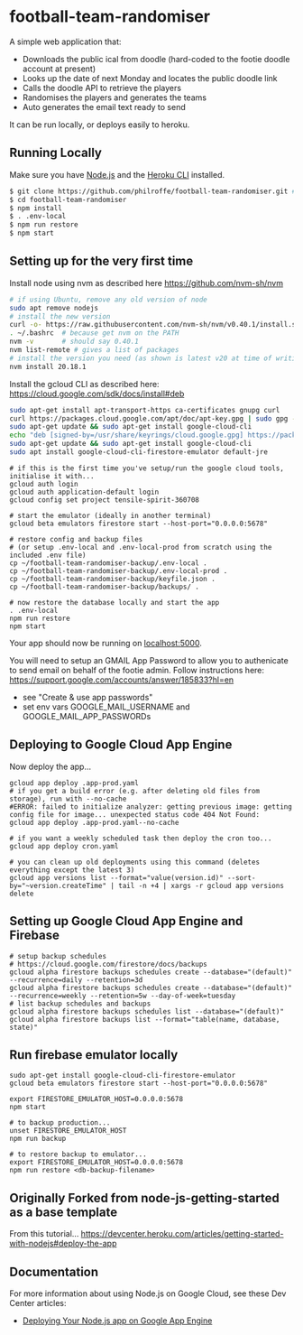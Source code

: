 # football-team-randomiser

A simple web application that:
- Downloads the public ical from doodle (hard-coded to the footie doodle account at present)
- Looks up the date of next Monday and locates the public doodle link
- Calls the doodle API to retrieve the players
- Randomises the players and generates the teams
- Auto generates the email text ready to send

It can be run locally, or deploys easily to heroku.

## Running Locally

Make sure you have [Node.js](http://nodejs.org/) and the [Heroku CLI](https://cli.heroku.com/) installed.

```sh
$ git clone https://github.com/philroffe/football-team-randomiser.git # or clone your own fork
$ cd football-team-randomiser
$ npm install
$ . .env-local
$ npm run restore
$ npm start
```

## Setting up for the very first time
Install node using nvm as described here https://github.com/nvm-sh/nvm

```sh
# if using Ubuntu, remove any old version of node
sudo apt remove nodejs
# install the new version
curl -o- https://raw.githubusercontent.com/nvm-sh/nvm/v0.40.1/install.sh | bash
. ~/.bashrc  # because get nvm on the PATH
nvm -v       # should say 0.40.1
nvm list-remote # gives a list of packages
# install the version you need (as shown is latest v20 at time of writing)
nvm install 20.18.1
```

Install the gcloud CLI as described here: https://cloud.google.com/sdk/docs/install#deb
```sh
sudo apt-get install apt-transport-https ca-certificates gnupg curl
curl https://packages.cloud.google.com/apt/doc/apt-key.gpg | sudo gpg --dearmor -o /usr/share/keyrings/cloud.google.gpg
sudo apt-get update && sudo apt-get install google-cloud-cli
echo "deb [signed-by=/usr/share/keyrings/cloud.google.gpg] https://packages.cloud.google.com/apt cloud-sdk main" | sudo tee -a /etc/apt/sources.list.d/google-cloud-sdk.list
sudo apt-get update && sudo apt-get install google-cloud-cli
sudo apt install google-cloud-cli-firestore-emulator default-jre
```

```
# if this is the first time you've setup/run the google cloud tools, initialise it with...
gcloud auth login
gcloud auth application-default login
gcloud config set project tensile-spirit-360708

# start the emulator (ideally in another terminal)
gcloud beta emulators firestore start --host-port="0.0.0.0:5678"

# restore config and backup files
# (or setup .env-local and .env-local-prod from scratch using the included .env file)
cp ~/football-team-randomiser-backup/.env-local .
cp ~/football-team-randomiser-backup/.env-local-prod .
cp ~/football-team-randomiser-backup/keyfile.json .
cp ~/football-team-randomiser-backup/backups/ .

# now restore the database locally and start the app
. .env-local
npm run restore
npm start
```

Your app should now be running on [localhost:5000](http://localhost:5000/).

You will need to setup an GMAIL App Password to allow you to authenicate to send email on behalf of the footie admin.  Follow instructions here:
https://support.google.com/accounts/answer/185833?hl=en
 - see "Create & use app passwords"
 - set env vars GOOGLE_MAIL_USERNAME and GOOGLE_MAIL_APP_PASSWORDs


## Deploying to Google Cloud App Engine



Now deploy the app...
```
gcloud app deploy .app-prod.yaml
# if you get a build error (e.g. after deleting old files from storage), run with --no-cache 
#ERROR: failed to initialize analyzer: getting previous image: getting config file for image... unexpected status code 404 Not Found:
gcloud app deploy .app-prod.yaml--no-cache

# if you want a weekly scheduled task then deploy the cron too...
gcloud app deploy cron.yaml
```
```
# you can clean up old deployments using this command (deletes everything except the latest 3)
gcloud app versions list --format="value(version.id)" --sort-by="~version.createTime" | tail -n +4 | xargs -r gcloud app versions delete
```

## Setting up Google Cloud App Engine and Firebase

```
# setup backup schedules
# https://cloud.google.com/firestore/docs/backups
gcloud alpha firestore backups schedules create --database="(default)" --recurrence=daily --retention=3d
gcloud alpha firestore backups schedules create --database="(default)" --recurrence=weekly --retention=5w --day-of-week=tuesday
# list backup schedules and backups
gcloud alpha firestore backups schedules list --database="(default)"
gcloud alpha firestore backups list --format="table(name, database, state)"
```

## Run firebase emulator locally

```
sudo apt-get install google-cloud-cli-firestore-emulator
gcloud beta emulators firestore start --host-port="0.0.0.0:5678"

export FIRESTORE_EMULATOR_HOST=0.0.0.0:5678
npm start

```

```
# to backup production...
unset FIRESTORE_EMULATOR_HOST
npm run backup

# to restore backup to emulator...
export FIRESTORE_EMULATOR_HOST=0.0.0.0:5678
npm run restore <db-backup-filename>

```

## Originally Forked from node-js-getting-started as a base template

From this tutorial...
https://devcenter.heroku.com/articles/getting-started-with-nodejs#deploy-the-app

## Documentation

For more information about using Node.js on Google Cloud, see these Dev Center articles:

- [Deploying Your Node.js app on Google App Engine](https://cloud.google.com/appengine/docs/standard/nodejs/building-app/deploying-web-service)

